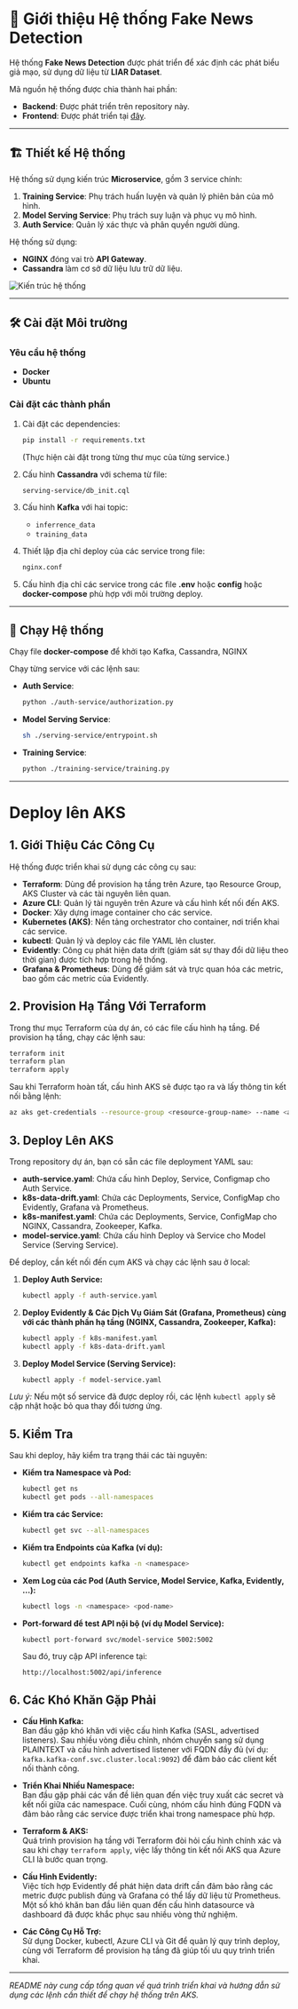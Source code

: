 # 📰 Giới thiệu Hệ thống Fake News Detection
Hệ thống **Fake News Detection** được phát triển để xác định các phát biểu giả mạo, sử dụng dữ liệu từ **LIAR Dataset**.

Mã nguồn hệ thống được chia thành hai phần:
- **Backend**: Được phát triển trên repository này.
- **Frontend**: Được phát triển tại [đây](https://github.com/tien2uang/Fake-news-detection--FE).

---

## 🏗️ Thiết kế Hệ thống
Hệ thống sử dụng kiến trúc **Microservice**, gồm 3 service chính:

1. **Training Service**: Phụ trách huấn luyện và quản lý phiên bản của mô hình.
2. **Model Serving Service**: Phụ trách suy luận và phục vụ mô hình.
3. **Auth Service**: Quản lý xác thực và phân quyền người dùng.

Hệ thống sử dụng:
- **NGINX** đóng vai trò **API Gateway**.
- **Cassandra** làm cơ sở dữ liệu lưu trữ dữ liệu.

![Kiến trúc hệ thống](https://github.com/user-attachments/assets/870761eb-03af-4702-b5f8-b935b137fbd9)

---

## 🛠️ Cài đặt Môi trường
### **Yêu cầu hệ thống**
- **Docker**
- **Ubuntu**

### **Cài đặt các thành phần**
1. Cài đặt các dependencies:
   ```sh
   pip install -r requirements.txt
   ```
   (Thực hiện cài đặt trong từng thư mục của từng service.)

2. Cấu hình **Cassandra** với schema từ file:
   ```sh
   serving-service/db_init.cql
   ```

3. Cấu hình **Kafka** với hai topic:
   - `inferrence_data`
   - `training_data`

4. Thiết lập địa chỉ deploy của các service trong file:
   ```sh
   nginx.conf
   ```

5. Cấu hình địa chỉ các service trong các file **.env** hoặc **config** hoặc **docker-compose** phù hợp với môi trường deploy.

---

## 🚀 Chạy Hệ thống


Chạy file **docker-compose** để khởi tạo Kafka, Cassandra, NGINX

Chạy từng service với các lệnh sau:

- **Auth Service**:
  ```sh
  python ./auth-service/authorization.py
  ```
- **Model Serving Service**:
  ```sh
  sh ./serving-service/entrypoint.sh
  ```
- **Training Service**:
  ```sh
  python ./training-service/training.py
  ```

---

# Deploy lên AKS

## 1. Giới Thiệu Các Công Cụ

Hệ thống được triển khai sử dụng các công cụ sau:

- **Terraform**: Dùng để provision hạ tầng trên Azure, tạo Resource Group, AKS Cluster và các tài nguyên liên quan.
- **Azure CLI**: Quản lý tài nguyên trên Azure và cấu hình kết nối đến AKS.
- **Docker**: Xây dựng image container cho các service.
- **Kubernetes (AKS)**: Nền tảng orchestrator cho container, nơi triển khai các service.
- **kubectl**: Quản lý và deploy các file YAML lên cluster.
- **Evidently**: Công cụ phát hiện data drift (giám sát sự thay đổi dữ liệu theo thời gian) được tích hợp trong hệ thống.
- **Grafana & Prometheus**: Dùng để giám sát và trực quan hóa các metric, bao gồm các metric của Evidently.

## 2. Provision Hạ Tầng Với Terraform

Trong thư mục Terraform của dự án, có các file cấu hình hạ tầng. Để provision hạ tầng, chạy các lệnh sau:

```bash
terraform init
terraform plan
terraform apply
```

Sau khi Terraform hoàn tất, cấu hình AKS sẽ được tạo ra và lấy thông tin kết nối bằng lệnh:

```bash
az aks get-credentials --resource-group <resource-group-name> --name <aks-cluster-name>
```

## 3. Deploy Lên AKS

Trong repository dự án, bạn có sẵn các file deployment YAML sau:

- **auth-service.yaml**: Chứa cấu hình Deploy, Service, Configmap cho Auth Service.
- **k8s-data-drift.yaml**: Chứa các Deployments, Service, ConfigMap cho Evidently, Grafana và Prometheus.
- **k8s-manifest.yaml**: Chứa các Deployments, Service, ConfigMap cho NGINX, Cassandra, Zookeeper, Kafka.
- **model-service.yaml**: Chứa cấu hình Deploy và Service cho Model Service (Serving Service).

Để deploy, cần kết nối đến cụm AKS và chạy các lệnh sau ở local:

1. **Deploy Auth Service:**

   ```bash
   kubectl apply -f auth-service.yaml
   ```

2. **Deploy Evidently & Các Dịch Vụ Giám Sát (Grafana, Prometheus) cùng với các thành phần hạ tầng (NGINX, Cassandra, Zookeeper, Kafka):**

   ```bash
   kubectl apply -f k8s-manifest.yaml
   kubectl apply -f k8s-data-drift.yaml
   ```

3. **Deploy Model Service (Serving Service):**

   ```bash
   kubectl apply -f model-service.yaml
   ```

*Lưu ý:* Nếu một số service đã được deploy rồi, các lệnh `kubectl apply` sẽ cập nhật hoặc bỏ qua thay đổi tương ứng.

## 5. Kiểm Tra

Sau khi deploy, hãy kiểm tra trạng thái các tài nguyên:

- **Kiểm tra Namespace và Pod:**

  ```bash
  kubectl get ns
  kubectl get pods --all-namespaces
  ```

- **Kiểm tra các Service:**

  ```bash
  kubectl get svc --all-namespaces
  ```

- **Kiểm tra Endpoints của Kafka (ví dụ):**

  ```bash
  kubectl get endpoints kafka -n <namespace>
  ```

- **Xem Log của các Pod (Auth Service, Model Service, Kafka, Evidently, …):**

  ```bash
  kubectl logs -n <namespace> <pod-name>
  ```

- **Port-forward để test API nội bộ (ví dụ Model Service):**

  ```bash
  kubectl port-forward svc/model-service 5002:5002
  ```
  
  Sau đó, truy cập API inference tại:
  
  ```
  http://localhost:5002/api/inference
  ```

## 6. Các Khó Khăn Gặp Phải

- **Cấu Hình Kafka:**  
  Ban đầu gặp khó khăn với việc cấu hình Kafka (SASL, advertised listeners). Sau nhiều vòng điều chỉnh, nhóm chuyển sang sử dụng PLAINTEXT và cấu hình advertised listener với FQDN đầy đủ (ví dụ: `kafka.kafka-conf.svc.cluster.local:9092`) để đảm bảo các client kết nối thành công.

- **Triển Khai Nhiều Namespace:**  
  Ban đầu gặp phải các vấn đề liên quan đến việc truy xuất các secret và kết nối giữa các namespace. Cuối cùng, nhóm cấu hình đúng FQDN và đảm bảo rằng các service được triển khai trong namespace phù hợp.

- **Terraform & AKS:**  
  Quá trình provision hạ tầng với Terraform đòi hỏi cấu hình chính xác và sau khi chạy `terraform apply`, việc lấy thông tin kết nối AKS qua Azure CLI là bước quan trọng.

- **Cấu Hình Evidently:**  
  Việc tích hợp Evidently để phát hiện data drift cần đảm bảo rằng các metric được publish đúng và Grafana có thể lấy dữ liệu từ Prometheus. Một số khó khăn ban đầu liên quan đến cấu hình datasource và dashboard đã được khắc phục sau nhiều vòng thử nghiệm.

- **Các Công Cụ Hỗ Trợ:**  
  Sử dụng Docker, kubectl, Azure CLI và Git để quản lý quy trình deploy, cùng với Terraform để provision hạ tầng đã giúp tối ưu quy trình triển khai.

---

*README này cung cấp tổng quan về quá trình triển khai và hướng dẫn sử dụng các lệnh cần thiết để chạy hệ thống trên AKS.*
